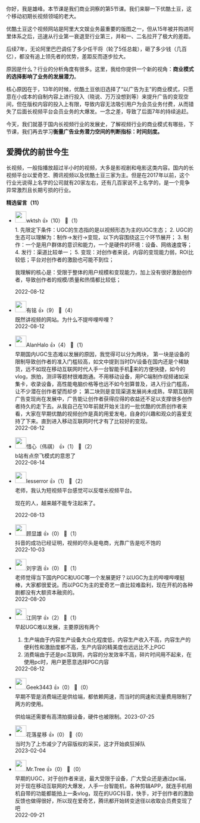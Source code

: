 你好，我是雄峰。本节课是我们商业洞察的第5节课。我们来聊一下优酷土豆，这个移动初期长视频领域的老大。

优酷土豆这个视频网站是阿里大文娱业务最重要的版图之一，但从15年被并购进阿里体系之后，迅速从行业第一衰退至行业第三，并和一、二名拉开了极大的差距。

后续7年，无论阿里巴巴调任了多少任干将（轮了5任总裁），砸了多少钱（几百亿），都没有追上领先者的优势，差距反而逐步拉大。

原因是什么？行业的分析角度有很多。这里，我给你提供一个新的视角：**商业模式的选择影响了业务的发展潜力**。

核心原因在于，13年的时候，优酷土豆依旧选择了“以广告为主”的商业模式，只愿意在小成本的自制内容上进行投入（晓说、万万没想到等）来提升广告的变现空间，但在版权内容的投入上有限，导致内容无法吸引用户为会员业务付费，从而错失了后面长视频平台会员业务的大爆发。一念之差，导致了后面7年的持续追赶。

今天，我们就基于国内长视频行业的发展史，了解视频行业的商业模式有哪些，下节课，我们再去学习**衡量广告业务潜力空间的判断指标：时间刻度。**

## 爱腾优的前世今生

长视频，一般指播放超过半小时的视频，大多是影视剧和电影这类内容。国内的长视频平台以爱奇艺、腾讯视频以及优酷土豆三家为主。但是在2017年以前，这个行业光说得上名字的公司就有20家左右，还有几百家说不上名字的，是一个竞争异常激烈且长期亏损的行业。
<div><strong>精选留言（11）</strong></div><ul>
<li><img src="https://static001.geekbang.org/account/avatar/00/0f/93/f7/310c50e8.jpg" width="30px"><span>wktsh</span> 👍（10） 💬（1）<div>1. 先限定下条件：UGC的生态指的是以视频形态为主的UGC生态；
2. UGC的生态可以理解为：制作→发行→变现，以下内容围绕这三个环节展开；
3. 制作：一个是用户群体的意识和能力，一个是硬件的环境：设备、网络速度等；
4. 发行：渠道比较单一；
5. 变现：对创作者来说，内容的变现能力弱，ROI比较低；平台对创作者的激励也可能不到位；

我理解的核心是：受限于整体的用户规模和变现能力，加上没有很好激励创作者，导致创作者的规模&#47;质量和热情都比较低；</div>2022-08-12</li><br/><li><img src="http://thirdwx.qlogo.cn/mmopen/vi_32/3XbCueYYVWTiclv8T5tFpwiblOxLphvSZxL4ujMdqVMibZnOiaFK2C5nKRGv407iaAsrI0CDICYVQJtiaITzkjfjbvrQ/132" width="30px"><span>有铭</span> 👍（9） 💬（4）<div>既然讲视频的网站。为什么不提哔哩哔哩？</div>2022-08-12</li><br/><li><img src="https://static001.geekbang.org/account/avatar/00/28/80/1e/771169c0.jpg" width="30px"><span>AlanHalo</span> 👍（4） 💬（1）<div>早期国内UGC生态难以发展的原因，我觉得可以分为两块，
第一块是设备的限制导致创作者的准入门槛较高，如文中提到当时DV设备在国内还是个稀缺货，远不如现在移动互联网时代人手一台智能手机📱来的方便快捷，如今的vlog，旅拍，测评等题材很难跑通。不用移动设备，用PC端制作视频诸如采集卡，收录设备，高性能电脑价格等也远不如今划算普及，进入行业门槛高，让不少潜在创作者望而却步；
第二块则是变现渠道发展尚未成熟，早期互联网广告变现尚在发展中，广告能让创作者获得应得的收益还不足以支撑很多创作者持久的走下去。从我自己在10年前就开始关注的一批优酷的优质创作者来看，大家在早期优酷的视频创作是真的用爱发电，自身的兴趣和观众的喜爱支持了下来。直到进入移动互联网时代才有了比较好的变现。</div>2022-08-12</li><br/><li><img src="https://static001.geekbang.org/account/avatar/00/10/4b/46/717d5cb9.jpg" width="30px"><span>惜心（伟祺）</span> 👍（1） 💬（2）<div>b站有点奈飞模式的意思了</div>2022-08-14</li><br/><li><img src="https://static001.geekbang.org/account/avatar/00/14/9d/a4/e481ae48.jpg" width="30px"><span>lesserror</span> 👍（1） 💬（2）<div>老师，我认为短视频平台感觉可以反噬长视频平台。

现在的人，越来越不能专注起来了。</div>2022-08-13</li><br/><li><img src="" width="30px"><span>顾显雄</span> 👍（0） 💬（1）<div>抖音的成功已经证明，视频的尽头是电商，光靠广告是吃不饱的</div>2022-10-03</li><br/><li><img src="https://static001.geekbang.org/account/avatar/00/2e/e1/bf/54aac2e4.jpg" width="30px"><span>刘宇涵</span> 👍（0） 💬（1）<div>老师觉得当下国内PGC和UGC哪一个发展更好？以UGC为主的哔哩哔哩挺棒，大家都很爱说。而以PGC为主的爱奇艺一直比较难盈利，现在开机的各种剧都没有大额资本融资的。</div>2022-08-20</li><br/><li><img src="https://static001.geekbang.org/account/avatar/00/10/85/ac/10d68f01.jpg" width="30px"><span>江同学</span> 👍（2） 💬（1）<div>早起UGC难以发展，主要原因有两个
1. 生产端由于内容生产设备大众化程度低，内容生产收入不高，内容生产的便利性和激励度都不高，生产内容的精美度也远远比不上PGC
2. 消费端由于还是pc互联网，内容的分发效率不高，碎片时间用不起来，在使用pc时，用户更愿意选择PGC内容</div>2022-08-12</li><br/><li><img src="" width="30px"><span>Geek3443</span> 👍（0） 💬（0）<div>早期不管是消费端还是供给端，都依赖网速，而当时的网速和流量费用限制了两方的使用。

供给端还需要有高清拍摄设备，硬件也被限制。</div>2023-07-25</li><br/><li><img src="https://static001.geekbang.org/account/avatar/00/18/f6/4d/62105649.jpg" width="30px"><span>花落星移</span> 👍（0） 💬（0）<div>当时为了上市减少了内容版权的采买，这才开始疯狂掉队</div>2023-02-04</li><br/><li><img src="https://static001.geekbang.org/account/avatar/00/29/44/3c/8bb9e8b4.jpg" width="30px"><span>Mr.Tree</span> 👍（0） 💬（0）<div>早期的UGC，对于创作者来说，最大受限于设备，广大受众还是通过pc端，对于现在移动互联网的大爆发，人手一台智能机，各种剪辑APP，就连手机相机自带的功能都能拍上一条vlog，现在的UGC抖音，快手，对于创作者的激励反馈也做得很好，所以现在爱奇艺，腾讯都开始转变途径以收取会员费变现了吧</div>2022-09-21</li><br/>
</ul>